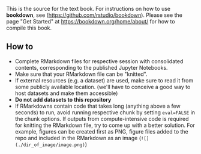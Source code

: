 
This is the source for the text book. For instructions on how to use **bookdown**, see (https://github.com/rstudio/bookdown). Please see the page "Get Started" at https://bookdown.org/home/about/ for how to compile this book.

## How to

- Complete RMarkdown files for respective session with consolidated contents, corresponding to the published Jupyter Notebooks.
- Make sure that your RMarkdown file can be "knitted". 
- If external resources (e.g. a dataset) are used, make sure to read it from some publicly available location. (we'll have to conceive a good way to host datasets and make them accessible) 
- **Do not add datasets to this repository**
- If RMarkdowns contain code that takes long (anything above a few seconds) to run, avoid running respective chunk by setting `eval=FALSE` in the chunk options. If outputs from compute-intensive code is required for knitting the RMarkdown file, try to come up with a better solution. For example, figures can be created first as PNG, figure files added to the repo and included in the RMarkdown as an image (`![](./dir_of_image/image.png)`)
